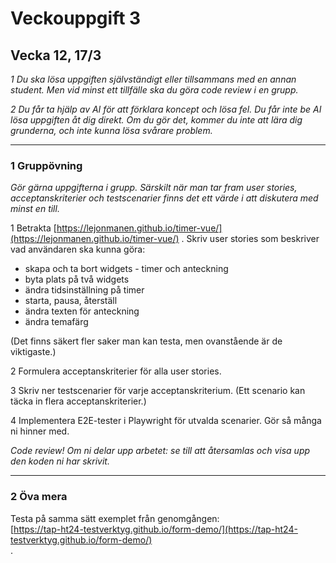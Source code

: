 # Veckouppgift 3

## Vecka 12, 17/3

*1 Du ska lösa uppgiften självständigt eller tillsammans med en annan student. Men vid minst ett tillfälle ska du göra code review i en grupp.*

*2 Du får ta hjälp av AI för att förklara koncept och lösa fel. Du får inte be AI lösa uppgiften åt dig direkt. Om du gör det, kommer du inte att lära dig grunderna, och inte kunna lösa svårare problem.*

---

### 1 Gruppövning

*Gör gärna uppgifterna i grupp. Särskilt när man tar fram user stories, acceptanskriterier och testscenarier finns det ett värde i att diskutera med minst en till.*

1 Betrakta [https://lejonmanen.github.io/timer-vue/](https://lejonmanen.github.io/timer-vue/) . Skriv user stories som beskriver vad användaren ska kunna göra:

* skapa och ta bort widgets \- timer och anteckning  
* byta plats på två widgets  
* ändra tidsinställning på timer  
* starta, pausa, återställ  
* ändra texten för anteckning  
* ändra temafärg

(Det finns säkert fler saker man kan testa, men ovanstående är de viktigaste.)

2 Formulera acceptanskriterier för alla user stories.

3 Skriv ner testscenarier för varje acceptanskriterium. (Ett scenario kan täcka in flera acceptanskriterier.)

4 Implementera E2E-tester i Playwright för utvalda scenarier. Gör så många ni hinner med.

*Code review\! Om ni delar upp arbetet: se till att återsamlas och visa upp den koden ni har skrivit.*

---

### 2 Öva mera

Testa på samma sätt exemplet från genomgången:  
[https://tap-ht24-testverktyg.github.io/form-demo/](https://tap-ht24-testverktyg.github.io/form-demo/)   
.